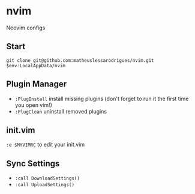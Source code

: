 # nvim
Neovim configs

## Start

```
git clone git@github.com:matheuslessarodrigues/nvim.git $env:LocalAppData/nvim
```

## Plugin Manager

- `:PlugInstall` install missing plugins (don't forget to run it the first time you open vim!)
- `:PlugClean` uninstall removed plugins

## init.vim

`:e $MYVIMRC` to edit your init.vim

## Sync Settings

- `:call DownloadSettings()`
- `:call UploadSettings()`
